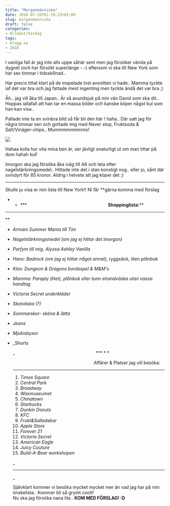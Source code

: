 ```yaml
---
title: "Morgonmänniska"
date: 2010-07-16T01:19:23+01:00
slug: morgonmanniska
draft: false
categories:
- Allmänt/Vardag
tags:
- blogg.se
- 2010
---
```

I vanliga fall är jag inte alls uppe såhär sent men jag försöker vända på dygnet (och har försökt superlänge -.-) eftersom vi ska till New York som har sex timmar i tidsskillnad..  
  
Har precis tittat klart på de inspelade lost avsnitten vi hade.. Mamma tyckte iaf det var bra och jag fattade mest ingenting men tyckte ändå det var bra ;)  
  
Åh.. jag vill åka till Japan.. Är så avundsjuk på min vän David som ska dit.. Hoppas iallafall att han tar en massa bilder och kanske köper något kul som han kan visa..  
  
Pallade inte ta en svinbra bild så får bli den här ! haha.. Där satt jag för några timmar sen och gottade mig med Never stop, Fruktsoda & Salt/Vinäger-chips.. Mummmmmmmms!  
  
![](/assets/images/blogg.se/dsc06196_98324647.jpg)  
  
Hahaa kolla hur vita mina ben är, ser jävligt onaturligt ut om man tittar på dom hahah kul!  
  
Imorgon ska jag försöka åka iväg till A6 och leta efter nagelstärkningsmedel.. Hittade inte det i stan konstigt nog.. eller jo, sånt där svindyrt för 85 kronor. Aldrig i helvete att jag köper det ;)  
  

* * *

Skulle ju visa er min lista till New York!! Ni får **gärna komma med förslag  

* * ***                                                                 **Shoppinglista:****

* * *

**

*   _Armani Summer Mania till Tim_
*   _Nagelstärkningsmedel (om jag ej hittar det imorgon)_
*   _Parfym till mig. Alyssa Ashley Vanilla_
*   _Hans: Badrock (om jag ej hittar något annat), ryggsäck, liten plånbok_
*   _Klas: Dungeon & Dragons bordsspel & M&M's_
*   _Mamma: Paraply (litet), plånbok eller tunn strandväska utan vassa handtag_
*   _Victoria Secret underkläder_
*   _Skolväska (?)_
*   _Sommarskor- sköna & lätta_
*   _Jeans_
*   _Mjukisbyxor_
*   _Shorts  
      
      
    _                                                                 *** * *
    
                                                                     Affärer & Platser jag vill besöka:
    
    * * ***
    
    1.  _Times Square_
    2.  _Central Park_
    3.  _Broadway_
    4.  _Waxmuseumet_
    5.  _Chinatown_
    6.  _Starbucks_
    7.  _Dunkin Donuts_
    8.  _KFC_
    9.  _Frukt&Salladsbar_
    10.  _Apple Store_
    11.  _Forever 21_
    12.  _Victoria Secret_
    13.  _American Eagle_
    14.  _Juicy Couture_
    15.  _Build-A-Bear workshopen_
    
    _
    
    * * *
    
    _
    
    Självklart kommer vi besöka mycket mycket mer än vad jag har på min önskelista.. Kommer bli så grymt coolt!  
    Nu ska jag försöka nana lite.. **KOM MED FÖRSLAG! :D**